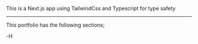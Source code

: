 This is a Next.js app using TailwindCss and Typescript for type safety

---
This portfolio has the following sections;

-H
